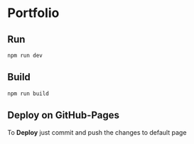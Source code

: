# Portfolio

## Run

```
npm run dev
```

## Build
```
npm run build
```

## Deploy on GitHub-Pages

To **Deploy** just commit and push the changes to default page